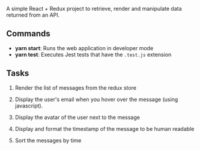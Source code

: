 A simple React + Redux project to retrieve, render and manipulate data returned from an API.

## Commands

- **yarn start**: Runs the web application in developer mode
- **yarn test**: Executes Jest tests that have the `.test.js` extension

## Tasks

1. Render the list of messages from the redux store

2. Display the user's email when you hover over the message (using javascript).

3. Display the avatar of the user next to the message

4. Display and format the timestamp of the message to be human readable

5. Sort the messages by time
